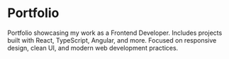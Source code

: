 # Portfolio
Portfolio showcasing my work as a Frontend Developer. Includes projects built with React, TypeScript, Angular, and more. Focused on responsive design, clean UI, and modern web development practices.
